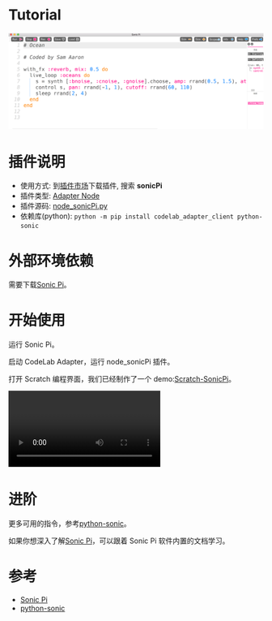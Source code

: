 # Tutorial

![](/img/44fe13429c50c93fcef527360c1ae6ac.png)

# 插件说明

-   使用方式: 到[插件市场](/extension_guide/extension_market/)下载插件, 搜索 **sonicPi**
-   插件类型: [Adapter Node](https://adapter.codelab.club/dev_guide/Adapter-Node/)
-   插件源码: [node_sonicPi.py](https://github.com/CodeLabClub/codelab_adapter_extensions/blob/master/nodes_v3/node_sonicPi.py)
-   依赖库(python):  `python -m pip install codelab_adapter_client python-sonic`

# 外部环境依赖

需要下载[Sonic Pi](https://sonic-pi.net/)。

# 开始使用

运行 Sonic Pi。

启动 CodeLab Adapter，运行 node_sonicPi 插件。

打开 Scratch 编程界面，我们已经制作了一个 demo:[Scratch-SonicPi](https://scratch-beta.codelab.club?sb3url=https://adapter.codelab.club/sb3/Scratch-SonicPi.sb3)。

<video src="/video/1588741044537372.mp4" controls="controls"></video>


# 进阶

更多可用的指令，参考[python-sonic](https://github.com/gkvoelkl/python-sonic)。

如果你想深入了解[Sonic Pi](https://sonic-pi.net/)，可以跟着 Sonic Pi 软件内置的文档学习。

# 参考

-   [Sonic Pi](https://sonic-pi.net/)
-   [python-sonic](https://github.com/gkvoelkl/python-sonic)
